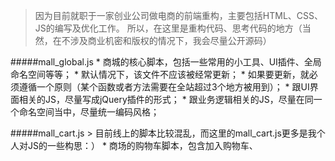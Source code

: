 > 因为目前就职于一家创业公司做电商的前端重构，主要包括HTML、CSS、JS的编写及优化工作。
  所以，在这里是重构代码、思考代码的地方（当然，在不涉及商业机密和版权的情况下，我会尽量公开源码）


#####mall_global.js
	* 商城的核心脚本，包括一些常用的小工具、UI插件、全局命名空间等等；
	* 默认情况下，该文件不应该被经常更新；
	* 如果要更新，就必须遵循一个原则（某个函数或者方法需要在全站超过3个地方被用到）；
	* 跟UI界面相关的JS，尽量写成jQuery插件的形式；
	* 跟业务逻辑相关的JS，尽量在同一个命名空间当中，尽量统一编码风格；


#####mall_cart.js
	> 目前线上的脚本比较混乱，而这里的mall_cart.js更多是我个人对JS的一些构思：）
	* 商场的购物车脚本，包含加入购物车、